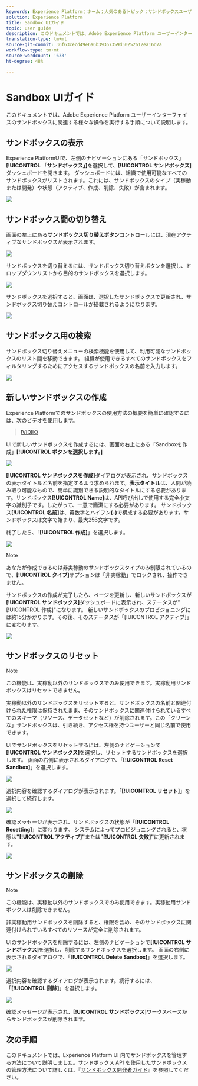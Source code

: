 ```yaml
---
keywords: Experience Platform；ホーム；人気のあるトピック；サンドボックスユーザーガイド；サンドボックスガイド
solution: Experience Platform
title: Sandbox UIガイド
topic: user guide
description: このドキュメントでは、Adobe Experience Platform ユーザーインターフェイスのサンドボックスに関連する様々な操作を実行する手順について説明します。
translation-type: tm+mt
source-git-commit: 36f63cecd49e6a6b39367359d50252612ea16d7a
workflow-type: tm+mt
source-wordcount: '633'
ht-degree: 48%

---
```



# Sandbox UIガイド

このドキュメントでは、Adobe Experience Platform ユーザーインターフェイスのサンドボックスに関連する様々な操作を実行する手順について説明します。

## サンドボックスの表示

Experience PlatformUIで、左側のナビゲーションにある「サンドボックス」**[!UICONTROL 「サンドボックス」]**&#x200B;を選択して、**[!UICONTROL サンドボックス]**&#x200B;ダッシュボードを開きます。 ダッシュボードには、組織で使用可能なすべてのサンドボックスがリストされます。これには、サンドボックスのタイプ（実稼動または開発）や状態（アクティブ、作成、削除、失敗）が含まれます。

![](../images/ui/view-sandboxes.png)

## サンドボックス間の切り替え

画面の左上にある&#x200B;**サンドボックス切り替えボタン**&#x200B;コントロールには、現在アクティブなサンドボックスが表示されます。

![](../images/ui/sandbox-switcher.png)

サンドボックスを切り替えるには、サンドボックス切り替えボタンを選択し、ドロップダウンリストから目的のサンドボックスを選択します。

![](../images/ui/switcher-menu.png)

サンドボックスを選択すると、画面は、選択したサンドボックスで更新され、サンドボックス切り替えコントロールが搭載されるようになります。

![](../images/ui/switched.png)

## サンドボックス用の検索

サンドボックス切り替えメニューの検索機能を使用して、利用可能なサンドボックスのリスト間を移動できます。 組織が使用できるすべてのサンドボックスをフィルタリングするためにアクセスするサンドボックスの名前を入力します。

![](../images/ui/sandbox-search.png)

## 新しいサンドボックスの作成

Experience Platformでのサンドボックスの使用方法の概要を簡単に確認するには、次のビデオを使用します。

>[!VIDEO](https://video.tv.adobe.com/v/29838/?quality=12&learn=on)

UIで新しいサンドボックスを作成するには、画面の右上にある「Sandboxを作成」**[!UICONTROL ボタンを選択します。]**

![](../images/ui/create-sandbox.png)

**[!UICONTROL サンドボックスを作成]**&#x200B;ダイアログが表示され、サンドボックスの表示タイトルと名前を指定するよう求められます。**表示タイトル**&#x200B;は、人間が読み取り可能なもので、簡単に識別できる説明的なタイトルにする必要があります。サンドボックス&#x200B;**[!UICONTROL Name]**&#x200B;は、API呼び出しで使用する完全小文字の識別子です。したがって、一意で簡潔にする必要があります。 サンドボックス&#x200B;**[!UICONTROL 名前]**&#x200B;は、英数字とハイフン&#x200B;**(-)**&#x200B;で構成する必要があります。サンドボックスは文字で始まり、最大256文字です。

終了したら、「**[!UICONTROL 作成]**」を選択します。

![](../images/ui/create-dialog.png)

>[!NOTE]
>
> あなたが作成できるのは非実稼動のサンドボックスタイプのみ制限されているので、**[!UICONTROL タイプ]**&#x200B;オプションは「非実稼動」でロックされ、操作できません。

サンドボックスの作成が完了したら、ページを更新し、新しいサンドボックスが&#x200B;**[!UICONTROL サンドボックス]**&#x200B;ダッシュボードに表示され、ステータスが&quot;[!UICONTROL 作成]&quot;になります。 新しいサンドボックスのプロビジョニングには約15分かかります。その後、そのステータスが「[!UICONTROL アクティブ]」に変わります。

![](../images/ui/creating.png)

## サンドボックスのリセット

>[!NOTE]
>
> この機能は、実稼動以外のサンドボックスでのみ使用できます。実稼動用サンドボックスはリセットできません。

実稼動以外のサンドボックスをリセットすると、サンドボックスの名前と関連付けられた権限は保持されたまま、そのサンドボックスに関連付けられているすべてのスキーマ（リソース、データセットなど）が削除されます。この「クリーンな」サンドボックスは、引き続き、アクセス権を持つユーザーと同じ名前で使用できます。

UIでサンドボックスをリセットするには、左側のナビゲーションで&#x200B;**[!UICONTROL サンドボックス]**&#x200B;を選択し、リセットするサンドボックスを選択します。 画面の右側に表示されるダイアログで、「**[!UICONTROL Reset Sandbox]**」を選択します。

![](../images/ui/reset-sandbox.png)

選択内容を確認するダイアログが表示されます。「**[!UICONTROL リセット]**」を選択して続行します。

![](../images/ui/reset-confirm.png)

確認メッセージが表示され、サンドボックスの状態が「**[!UICONTROL Resetting]」**&#x200B;に変わります。 システムによってプロビジョニングされると、状態は&#x200B;**&quot;[!UICONTROL アクティブ]&quot;**&#x200B;または&#x200B;**&quot;[!UICONTROL 失敗]&quot;**&#x200B;に更新されます。

![](../images/ui/resetting.png)

## サンドボックスの削除

>[!NOTE]
>
> この機能は、実稼動以外のサンドボックスでのみ使用できます。実稼動用サンドボックスは削除できません。

非実稼動用サンドボックスを削除すると、権限を含め、そのサンドボックスに関連付けられているすべてのリソースが完全に削除されます。

UIのサンドボックスを削除するには、左側のナビゲーションで&#x200B;**[!UICONTROL サンドボックス]**&#x200B;を選択し、削除するサンドボックスを選択します。 画面の右側に表示されるダイアログで、「**[!UICONTROL Delete Sandbox]**」を選択します。

![](../images/ui/delete-sandbox.png)

選択内容を確認するダイアログが表示されます。続行するには、「**[!UICONTROL 削除]**」を選択します。

![](../images/ui/delete-confirm.png)

確認メッセージが表示され、**[!UICONTROL サンドボックス]**&#x200B;ワークスペースからサンドボックスが削除されます。

## 次の手順

このドキュメントでは、Experience Platform UI 内でサンドボックスを管理する方法について説明しました。サンドボックス API を使用したサンドボックスの管理方法について詳しくは、『[サンドボックス開発者ガイド](../api/getting-started.md)』を参照してください。
